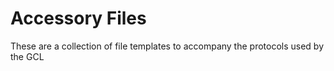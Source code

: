 # Accessory Files

These are a collection of file templates to accompany the protocols used by the GCL
